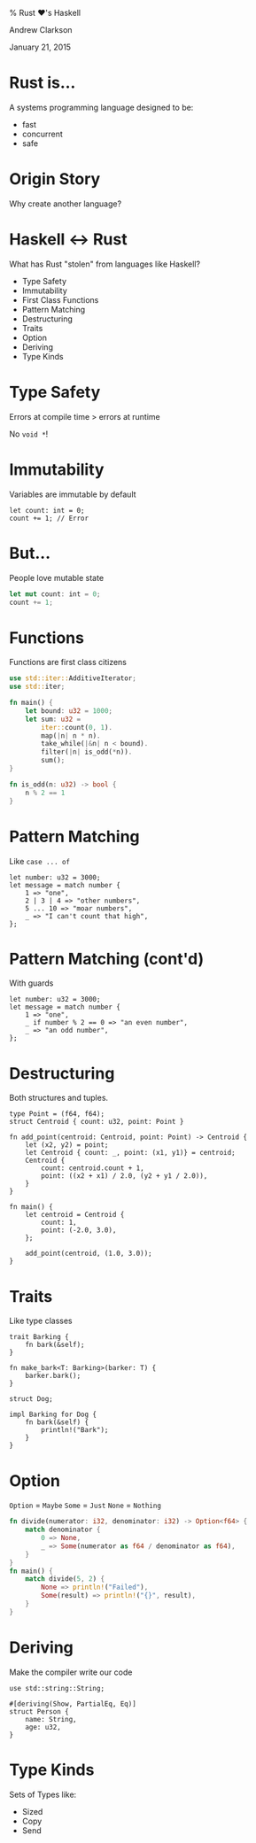 % Rust ♥'s Haskell

Andrew Clarkson

January 21, 2015

# Rust is...

A systems programming language designed to be:

- fast
- concurrent
- safe

# Origin Story

Why create another language?

# Haskell ↔ Rust

What has Rust "stolen" from languages like Haskell?

- Type Safety
- Immutability
- First Class Functions
- Pattern Matching
- Destructuring
- Traits
- Option
- Deriving
- Type Kinds

# Type Safety

Errors at compile time > errors at runtime

No `void *`!

# Immutability

Variables are immutable by default

```ignore
let count: int = 0;
count += 1; // Error
```

# But...

People love mutable state

```rust
let mut count: int = 0;
count += 1;
```

# Functions

Functions are first class citizens

```rust
use std::iter::AdditiveIterator;
use std::iter;

fn main() {
    let bound: u32 = 1000;
    let sum: u32 =
        iter::count(0, 1).
        map(|n| n * n).
        take_while(|&n| n < bound).
        filter(|n| is_odd(*n)).
        sum();
}

fn is_odd(n: u32) -> bool {
    n % 2 == 1
}
```

# Pattern Matching

Like `case ... of`

```
let number: u32 = 3000;
let message = match number {
    1 => "one",
    2 | 3 | 4 => "other numbers",
    5 ... 10 => "moar numbers",
    _ => "I can't count that high",
};
```

# Pattern Matching (cont'd)

With guards

```
let number: u32 = 3000;
let message = match number {
    1 => "one",
    _ if number % 2 == 0 => "an even number",
    _ => "an odd number",
};
```

# Destructuring

Both structures and tuples.

```
type Point = (f64, f64);
struct Centroid { count: u32, point: Point }

fn add_point(centroid: Centroid, point: Point) -> Centroid {
    let (x2, y2) = point;
    let Centroid { count: _, point: (x1, y1)} = centroid;
    Centroid {
        count: centroid.count + 1,
        point: ((x2 + x1) / 2.0, (y2 + y1 / 2.0)),
    }
}

fn main() {
    let centroid = Centroid {
        count: 1,
        point: (-2.0, 3.0),
    };
    
    add_point(centroid, (1.0, 3.0));
}

```

# Traits

Like type classes

```
trait Barking {
    fn bark(&self);
}

fn make_bark<T: Barking>(barker: T) {
    barker.bark();
}

struct Dog;

impl Barking for Dog {
    fn bark(&self) {
        println!("Bark");
    }
}

```

# Option

`Option` = `Maybe`
`Some` = `Just`
`None` = `Nothing`

```rust
fn divide(numerator: i32, denominator: i32) -> Option<f64> {
    match denominator {
        0 => None,
        _ => Some(numerator as f64 / denominator as f64),
    }
}
fn main() {
    match divide(5, 2) {
        None => println!("Failed"),
        Some(result) => println!("{}", result),
    }
}
```

# Deriving

Make the compiler write our code

```
use std::string::String;

#[deriving(Show, PartialEq, Eq)]
struct Person {
    name: String,
    age: u32,
}
```

# Type Kinds

Sets of Types like:

- Sized
- Copy
- Send

